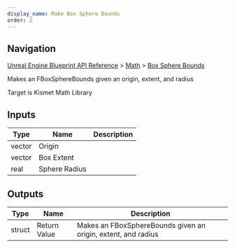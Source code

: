 ```yaml
---
display_name: Make Box Sphere Bounds
order: 2
---
```

## Navigation

[Unreal Engine Blueprint API Reference](https://dev.epicgames.com/documentation/en-us/unreal-engine/BlueprintAPI) > [Math](https://dev.epicgames.com/documentation/en-us/unreal-engine/BlueprintAPI/Math) > [Box Sphere Bounds](https://dev.epicgames.com/documentation/en-us/unreal-engine/BlueprintAPI/Math/BoxSphereBounds)

Makes an FBoxSphereBounds given an origin, extent, and radius

Target is Kismet Math Library

## Inputs

| Type | Name | Description |
| --- | --- | --- |
| vector | Origin |  |
| vector | Box Extent |  |
| real | Sphere Radius |  |

## Outputs

| Type | Name | Description |
| --- | --- | --- |
| struct | Return Value | Makes an FBoxSphereBounds given an origin, extent, and radius |
